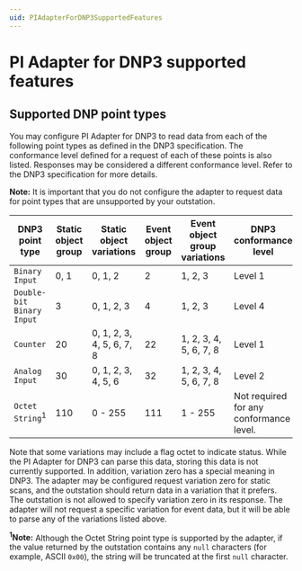 ```yaml
---
uid: PIAdapterForDNP3SupportedFeatures
---
```


# PI Adapter for DNP3 supported features

## Supported DNP point types

You may configure PI Adapter for DNP3 to read data from each of the following point types as defined in the DNP3 specification. The conformance level defined for a request of each of these points is also listed. Responses may be considered a different conformance level. Refer to the DNP3 specification for more details.

**Note:** It is important that you do not configure the adapter to request data for point types that are unsupported by your outstation. 

| DNP3 point type | Static object group | Static object variations | Event object group | Event object group variations | DNP3 conformance level | 
| --------------- | ------------------- | ------------------------ | ------------------ | ----------------------------- | ---------------------- |
| `Binary Input` | 0, 1 | 0, 1, 2 | 2 | 1, 2, 3 | Level 1 |
| `Double-bit Binary Input` | 3 | 0, 1, 2, 3 | 4 | 1, 2, 3 | Level 4 | 
| `Counter` | 20 | 0, 1, 2, 3, 4, 5, 6, 7, 8 | 22 | 1, 2, 3, 4, 5, 6, 7, 8 | Level 1 |
| `Analog Input` | 30 | 0, 1, 2, 3, 4, 5, 6 | 32 | 1, 2, 3, 4, 5, 6, 7, 8 | Level 2 |
| `Octet String`<sup>1</sup> | 110 | 0 - 255 | 111 | 1 - 255 | Not required for any conformance level. |

Note that some variations may include a flag octet to indicate status. While the PI Adapter for DNP3 can parse this data, storing this data is not currently supported. In addition, variation zero has a special meaning in DNP3. The adapter may be configured request variation zero for static scans, and the outstation should return data in a variation that it prefers. The outstation is not allowed to specify variation zero in its response. The adapter will not request a specific variation for event data, but it will be able to parse any of the variations listed above. 

**<sup>1</sup>Note:** Although the Octet String point type is supported by the adapter, if the value returned by the outstation contains any `null` characters (for example, ASCII `0x00`), the string will be truncated at the first `null` character.